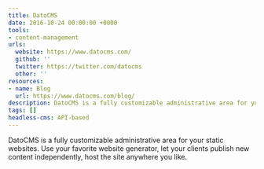 ```yaml
---
title: DatoCMS
date: 2016-10-24 00:00:00 +0000
tools:
- content-management
urls:
  website: https://www.datocms.com/
  github: ''
  twitter: https://twitter.com/datocms
  other: ''
resources:
- name: Blog
  url: https://www.datocms.com/blog/
description: DatoCMS is a fully customizable administrative area for your static websites.
tags: []
headless-cms: API-based
---
```

DatoCMS is a fully customizable administrative area for your static websites. Use your favorite website generator, let your clients publish new content independently, host the site anywhere you like.
